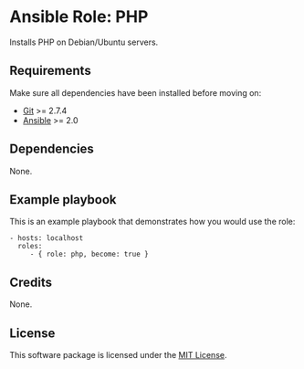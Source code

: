 # Ansible Role: PHP

Installs PHP on Debian/Ubuntu servers.

## Requirements

Make sure all dependencies have been installed before moving on:

* [Git](https://git-scm.com/) >= 2.7.4
* [Ansible](https://www.ansible.com/) >= 2.0

## Dependencies

None.

## Example playbook

This is an example playbook that demonstrates how you would use the role:

    - hosts: localhost
      roles:
         - { role: php, become: true }

## Credits

None.

## License

This software package is licensed under the [MIT License](https://opensource.org/licenses/MIT).
